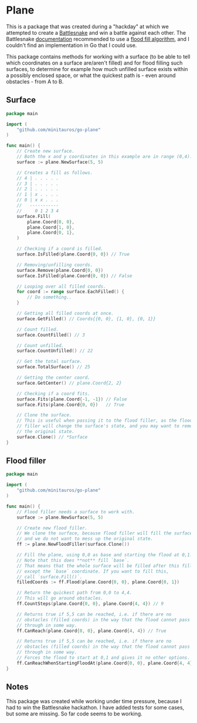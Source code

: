 # Plane

This is a package that was created during a "hackday" at which we attempted to create a [Battlesnake](https://play.battlesnake.com/) and win a battle against each other. The Battlesnake [documentation](https://docs.battlesnake.com/references/useful-algorithms) recommended to use a [flood fill algorithm](https://en.wikipedia.org/wiki/Flood_fill), and I couldn't find an implementation in Go that I could use.

This package contains methods for working with a surface (to be able to tell which coordinates on a surface are/aren't filled) and for flood filling such surfaces, to determine for example how much unfilled surface exists within a possibly enclosed space, or what the quickest path is - even around obstacles - from A to B.


## Surface

```go
package main

import (
	"github.com/minitauros/go-plane"
)

func main() {
	// Create new surface.
	// Both the x and y coordinates in this example are in range (0,4).
	surface := plane.NewSurface(5, 5)

	// Creates a fill as follows.
	// 4 | . . . . .
	// 3 | . . . . .
	// 2 | . . . . .
	// 1 | x . . . .
	// 0 | x x . . .
	//   -----------
	//     0 1 2 3 4
	surface.Fill(
		plane.Coord{0, 0},
		plane.Coord{1, 0},
		plane.Coord{0, 1},
	)

	// Checking if a coord is filled.
	surface.IsFilled(plane.Coord{0, 0}) // True

	// Removing/unfilling coords.
	surface.Remove(plane.Coord{0, 0})
	surface.IsFilled(plane.Coord{0, 0}) // False

	// Looping over all filled coords.
	for coord := range surface.EachFilled() {
		// Do something..
	}

	// Getting all filled coords at once.
	surface.GetFilled() // Coords{{0, 0}, {1, 0}, {0, 1}}

	// Count filled.
	surface.CountFilled() // 3

	// Count unfilled.
	surface.CountUnfilled() // 22

	// Get the total surface.
	surface.TotalSurface() // 25

	// Getting the center coord.
	surface.GetCenter() // plane.Coord{2, 2}

	// Checking if a coord fits.
	surface.Fits(plane.Coord{-1, -1}) // False
	surface.Fits(plane.Coord{0, 0})   // True

	// Clone the surface.
	// This is useful when passing it to the flood filler, as the flood
	// filler will change the surface's state, and you may want to remember
	// the original state.
	surface.Clone() // *Surface
}

```

## Flood filler

```go
package main

import (
	"github.com/minitauros/go-plane"
)

func main() {
	// Flood filler needs a surface to work with.
	surface := plane.NewSurface(5, 5)

	// Create new flood filler.
	// We clone the surface, because flood filler will fill the surface,
	// and we do not want to mess up the original state.
	ff := plane.NewFloodFiller(surface.Clone())

	// Fill the plane, using 0,0 as base and starting the flood at 0,1.
	// Note that this does **not** fill `base`.
	// That means that the whole surface will be filled after this fill,
	// except the `base` coordinate. If you want to fill this,
	// call `surface.Fill()`.
	filledCoords := ff.Flood(plane.Coord{0, 0}, plane.Coord{0, 1})

	// Return the quickest path from 0,0 to 4,4.
	// This will go around obstacles.
	ff.CountSteps(plane.Coord{0, 0}, plane.Coord{4, 4}) // 9

	// Returns true if 5,5 can be reached, i.e. if there are no
	// obstacles (filled coords) in the way that the flood cannot pass
	// through in some way.
	ff.CanReach(plane.Coord{0, 0}, plane.Coord{4, 4}) // True

	// Returns true if 5,5 can be reached, i.e. if there are no
	// obstacles (filled coords) in the way that the flood cannot pass
	// through in some way.
	// Forces the flood to start at 0,1 and gives it no other options.
	ff.CanReachWhenStartingFloodAt(plane.Coord{0, 0}, plane.Coord{4, 4}, plane.Coord{0, 1})
}

```

## Notes

This package was created while working under time pressure, because I had to win the Battlesnake hackathon. I have added tests for some cases, but some are missing. So far code seems to be working. 